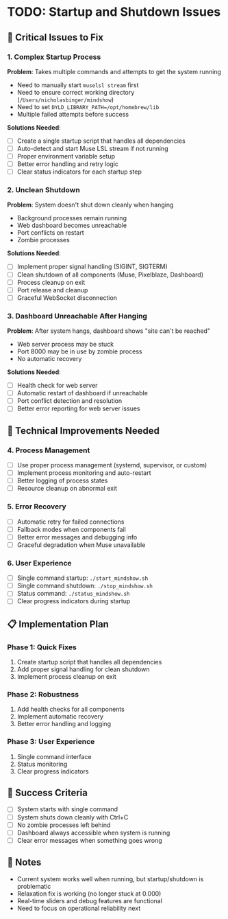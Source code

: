 # TODO: Startup and Shutdown Issues

## 🚨 Critical Issues to Fix

### 1. **Complex Startup Process**
**Problem**: Takes multiple commands and attempts to get the system running
- Need to manually start `muselsl stream` first
- Need to ensure correct working directory (`/Users/nicholasbinger/mindshow`)
- Need to set `DYLD_LIBRARY_PATH=/opt/homebrew/lib`
- Multiple failed attempts before success

**Solutions Needed**:
- [ ] Create a single startup script that handles all dependencies
- [ ] Auto-detect and start Muse LSL stream if not running
- [ ] Proper environment variable setup
- [ ] Better error handling and retry logic
- [ ] Clear status indicators for each startup step

### 2. **Unclean Shutdown**
**Problem**: System doesn't shut down cleanly when hanging
- Background processes remain running
- Web dashboard becomes unreachable
- Port conflicts on restart
- Zombie processes

**Solutions Needed**:
- [ ] Implement proper signal handling (SIGINT, SIGTERM)
- [ ] Clean shutdown of all components (Muse, Pixelblaze, Dashboard)
- [ ] Process cleanup on exit
- [ ] Port release and cleanup
- [ ] Graceful WebSocket disconnection

### 3. **Dashboard Unreachable After Hanging**
**Problem**: After system hangs, dashboard shows "site can't be reached"
- Web server process may be stuck
- Port 8000 may be in use by zombie process
- No automatic recovery

**Solutions Needed**:
- [ ] Health check for web server
- [ ] Automatic restart of dashboard if unreachable
- [ ] Port conflict detection and resolution
- [ ] Better error reporting for web server issues

## 🔧 Technical Improvements Needed

### 4. **Process Management**
- [ ] Use proper process management (systemd, supervisor, or custom)
- [ ] Implement process monitoring and auto-restart
- [ ] Better logging of process states
- [ ] Resource cleanup on abnormal exit

### 5. **Error Recovery**
- [ ] Automatic retry for failed connections
- [ ] Fallback modes when components fail
- [ ] Better error messages and debugging info
- [ ] Graceful degradation when Muse unavailable

### 6. **User Experience**
- [ ] Single command startup: `./start_mindshow.sh`
- [ ] Single command shutdown: `./stop_mindshow.sh`
- [ ] Status command: `./status_mindshow.sh`
- [ ] Clear progress indicators during startup

## 📋 Implementation Plan

### Phase 1: Quick Fixes
1. Create startup script that handles all dependencies
2. Add proper signal handling for clean shutdown
3. Implement process cleanup on exit

### Phase 2: Robustness
1. Add health checks for all components
2. Implement automatic recovery
3. Better error handling and logging

### Phase 3: User Experience
1. Single command interface
2. Status monitoring
3. Clear progress indicators

## 🎯 Success Criteria
- [ ] System starts with single command
- [ ] System shuts down cleanly with Ctrl+C
- [ ] No zombie processes left behind
- [ ] Dashboard always accessible when system is running
- [ ] Clear error messages when something goes wrong

## 📝 Notes
- Current system works well when running, but startup/shutdown is problematic
- Relaxation fix is working (no longer stuck at 0.000)
- Real-time sliders and debug features are functional
- Need to focus on operational reliability next
